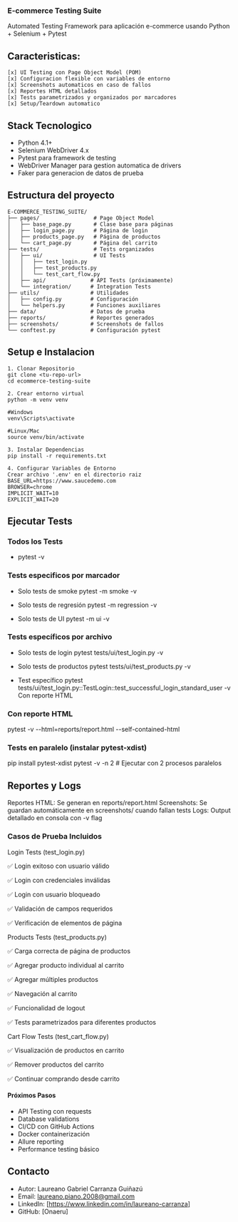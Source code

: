 ###  E-commerce Testing Suite

Automated Testing Framework para aplicación e-commerce usando Python + Selenium + Pytest

## Caracteristicas: 
    [x] UI Testing con Page Object Model (POM)
    [x] Configuracion flexible con variables de entorno
    [x] Screenshots automaticos en caso de fallos
    [x] Reportes HTML detallados
    [x] Tests parametrizados y organizados por marcadores
    [x] Setup/Teardown automatico

## Stack Tecnologico
* Python 4.1+
* Selenium WebDriver 4.x
* Pytest para framework de testing
* WebDriver Manager para gestion automatica de drivers
* Faker para generacion de datos de prueba



## Estructura del proyecto

    E-COMMERCE_TESTING_SUITE/
    ├── pages/                 # Page Object Model
    │   ├── base_page.py       # Clase base para páginas
    │   ├── login_page.py      # Página de login  
    │   ├── products_page.py   # Página de productos
    │   └── cart_page.py       # Página del carrito
    ├── tests/                 # Tests organizados
    │   ├── ui/                # UI Tests
    │   │   ├── test_login.py
    │   │   ├── test_products.py
    │   │   └── test_cart_flow.py
    │   ├── api/              # API Tests (próximamente)
    │   └── integration/      # Integration Tests
    ├── utils/                # Utilidades
    │   ├── config.py         # Configuración
    │   └── helpers.py        # Funciones auxiliares
    ├── data/                 # Datos de prueba
    ├── reports/              # Reportes generados
    ├── screenshots/          # Screenshots de fallos
    └── conftest.py           # Configuración pytest




## Setup e Instalacion 

    1. Clonar Repositorio
    git clone <tu-repo-url>
    cd ecommerce-testing-suite

    2. Crear entorno virtual
    python -m venv venv

    #Windows
    venv\Scripts\activate

    #Linux/Mac
    source venv/bin/activate

    3. Instalar Dependencias
    pip install -r requirements.txt

    4. Configurar Variables de Entorno
    Crear archivo '.env' en el directorio raiz
    BASE_URL=https://www.saucedemo.com
    BROWSER=chrome
    IMPLICIT_WAIT=10
    EXPLICIT_WAIT=20



## Ejecutar Tests

### Todos los Tests
- pytest -v

### Tests especificos por marcador
- Solo tests de smoke
pytest -m smoke -v

- Solo tests de regresión
pytest -m regression -v

- Solo tests de UI
pytest -m ui -v

### Tests específicos por archivo
- Solo tests de login
pytest tests/ui/test_login.py -v

- Solo tests de productos
pytest tests/ui/test_products.py -v

- Test específico
pytest tests/ui/test_login.py::TestLogin::test_successful_login_standard_user -v
Con reporte HTML

### Con reporte HTML
pytest -v --html=reports/report.html --self-contained-html

### Tests en paralelo (instalar pytest-xdist)
pip install pytest-xdist
pytest -v -n 2  # Ejecutar con 2 procesos paralelos



## Reportes y Logs

Reportes HTML: Se generan en reports/report.html
Screenshots: Se guardan automáticamente en screenshots/ cuando fallan tests
Logs: Output detallado en consola con -v flag


### Casos de Prueba Incluidos
Login Tests (test_login.py)

✅ Login exitoso con usuario válido

✅ Login con credenciales inválidas

✅ Login con usuario bloqueado

✅ Validación de campos requeridos

✅ Verificación de elementos de página

Products Tests (test_products.py)

✅ Carga correcta de página de productos

✅ Agregar producto individual al carrito

✅ Agregar múltiples productos

✅ Navegación al carrito

✅ Funcionalidad de logout

✅ Tests parametrizados para diferentes productos

Cart Flow Tests (test_cart_flow.py)

✅ Visualización de productos en carrito

✅ Remover productos del carrito

✅ Continuar comprando desde carrito





#### Próximos Pasos

 - API Testing con requests
 - Database validations
 - CI/CD con GitHub Actions
 - Docker containerización
 - Allure reporting
 - Performance testing básico




## Contacto
* Autor: Laureano Gabriel Carranza Guiñazú
* Email: laureano.piano.2008@gmail.com
* LinkedIn: [https://www.linkedin.com/in/laureano-carranza]
* GitHub: [Onaeru]